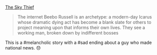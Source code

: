 [The Sky Thief](https://www.rollingstone.com/culture/culture-features/beebo-russell-seattle-plane-theft-true-story-1187023/)

> The internet Beebo Russell is an archetype: a modern-day Icarus whose dramatic dying act has become a blank slate for others to project meaning upon that informs their own lives. They see a working man, broken down by indifferent bosses

This is a #melancholic story with a #sad ending about a guy who made national news. 😞